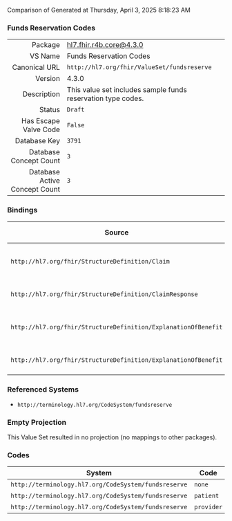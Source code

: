 Comparison of 
Generated at Thursday, April 3, 2025 8:18:23 AM

### Funds Reservation Codes

|      |     |
| ---: | --- |
| Package | hl7.fhir.r4b.core@4.3.0 |
| VS Name | Funds Reservation Codes |
| Canonical URL | `http://hl7.org/fhir/ValueSet/fundsreserve` |
| Version | 4.3.0 |
| Description | This value set includes sample funds reservation type codes. |
| Status | `Draft` |
| Has Escape Valve Code | `False` |
| Database Key | `3791` |
| Database Concept Count | `3` |
| Database Active Concept Count | `3` |
### Bindings

| Source | Element | Binding | Strength | Element Short |
| ------ | ------- | ------- | -------- | ------------- |
| `http://hl7.org/fhir/StructureDefinition/Claim` | `Claim.fundsReserve` | `http://hl7.org/fhir/ValueSet/fundsreserve` | `Example` | For whom to reserve funds |
| `http://hl7.org/fhir/StructureDefinition/ClaimResponse` | `ClaimResponse.fundsReserve` | `http://hl7.org/fhir/ValueSet/fundsreserve` | `Example` | Funds reserved status |
| `http://hl7.org/fhir/StructureDefinition/ExplanationOfBenefit` | `ExplanationOfBenefit.fundsReserveRequested` | `http://hl7.org/fhir/ValueSet/fundsreserve` | `Example` | For whom to reserve funds |
| `http://hl7.org/fhir/StructureDefinition/ExplanationOfBenefit` | `ExplanationOfBenefit.fundsReserve` | `http://hl7.org/fhir/ValueSet/fundsreserve` | `Example` | Funds reserved status |

### Referenced Systems

* `http://terminology.hl7.org/CodeSystem/fundsreserve`
### Empty Projection

This Value Set resulted in no projection (no mappings to other packages).

### Codes

| System | Code | Display |
| ------ | ---- | ------- |
| `http://terminology.hl7.org/CodeSystem/fundsreserve` | `none` | None |
| `http://terminology.hl7.org/CodeSystem/fundsreserve` | `patient` | Patient |
| `http://terminology.hl7.org/CodeSystem/fundsreserve` | `provider` | Provider |
